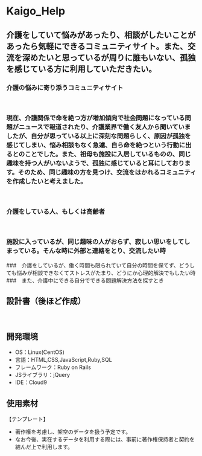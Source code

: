 # Kaigo_Help

## 介護をしていて悩みがあったり、相談がしたいことがあったら気軽にできるコミュニティサイト。また、交流を深めたいと思っているが周りに誰もいない、孤独を感じている方に利用していただきたい。
### 介護の悩みに寄り添うコミュニティサイト
​
### 現在、介護関係で命を絶つ方が増加傾向で社会問題になっている問題がニュースで報道されたり、介護業界で働く友人から聞いていましたが、自分が思っている以上に深刻な問題らしく、原因が孤独を感じてしまい、悩み相談もなく急遽、自ら命を絶つという行動に出るとのことでした。また、祖母も施設に入居しているものの、同じ趣味を持つ人がいないようで、孤独に感じていると耳にしております。そのため、同じ趣味の方を見つけ、交流をはかれるコミュニティを作成したいと考えました。
​
### 介護をしている人、もしくは高齢者
​
### 施設に入っているが、同じ趣味の人がおらず、寂しい思いをしてしまっている。そんな時に外部と連絡をとり、交流したい時
###　介護をしているが、働く時間も限られていて自分の時間を保てず、どうしても悩みが相談できなくてストレスがたまり、どうにか心理的解決でもしたい時
###　また、介護中にできる自分でできる問題解決方法を探すとき

## 設計書（後ほど作成）

​
## 開発環境
- OS：Linux(CentOS)
- 言語：HTML,CSS,JavaScript,Ruby,SQL
- フレームワーク：Ruby on Rails
- JSライブラリ：jQuery
- IDE：Cloud9
​
## 使用素材
【テンプレート】
- 著作権を考慮し、架空のデータを扱う予定です。
- なお今後、実在するデータを利用する際には、事前に著作権保持者と契約を結んだ上で利用します。
